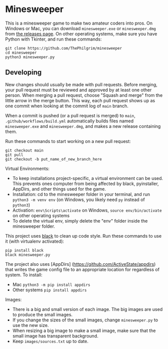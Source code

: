 # Minesweeper
This is a minesweeper game to make two amateur coders into pros.
On Windows or Mac, you can download `minesweeper.exe` or `minesweeper.dmg` from [the releases page](https://github.com/ThePhilgrim/minesweeper/releases).
On other operating systems, make sure you have Python with Tkinter, and run these commands:

```
git clone https://github.com/ThePhilgrim/minesweeper
cd minesweeper
python3 minesweeper.py
```


## Developing

New changes should usually be made with pull requests.
Before merging, your pull request must be reviewed and approved by at least one other person.
When merging a pull request, choose "Squash and merge" from the little arrow in the merge button.
This way, each pull request shows up as one commit when looking at the commit log of `main` branch.

When a commit is pushed (or a pull request is merged) to `main`,
`.github/workflows/build.yml`
automatically builds files named `minesweeper.exe` and `minesweeper.dmg`,
and makes a new release containing them.

Run these commands to start working on a new pull request:

```
git checkout main
git pull
git checkout -b put_name_of_new_branch_here
```

Virtual Environments:
- To keep installations project-specific, a virtual environment can be used. This prevents ones computer
  from being affected by black, pyinstaller, AppDirs, and other things used for the game.
- Installation: cd to the minesweeper folder in your terminal, and run `python3 -m venv env` (on Windows, you likely need `py` instead of `python3`)
- Activation: `env\Scripts\activate` on Windows,  `source env/bin/activate` on other operating systems
- To delete the virtual env, simply delete the "env" folder inside the minesweeper folder.

This project uses [black](https://github.com/psf/black) to clean up code style.
Run these commands to use it (with virtualenv activated):

```
pip install black
black minesweeper.py
```

The project also uses [AppDirs] (https://github.com/ActiveState/appdirs) that writes the game config file to an appropriate location for regardless of system.
To install:
- Mac ``` python3 -m pip install appdirs ```
- Other systems ``` pip install appdirs ```

Images:
- There is a big and small version of each image. The big images are used to produce the small images.
- If you change the sizes of the small images, change `minesweeper.py` to use the new size.
- When resizing a big image to make a small image, make sure that the small image has transparent background.
- Keep `images/sources.txt` up to date.
